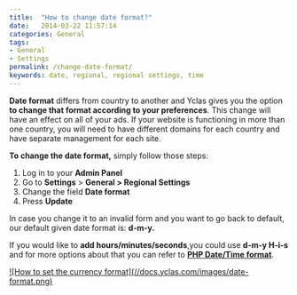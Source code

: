 ```yaml
---
title:  "How to change date format?"
date:   2014-03-22 11:57:14
categories: General
tags: 
- General
- Settings
permalink: /change-date-format/
keywords: date, regional, regional settings, time
---
```

**Date format** differs from country to another and Yclas gives you the option **to change that format according to your preferences**. This change will have an effect on all of your ads. If your website is functioning in more than one country, you will need to have different domains for each country and have separate management for each site.

**To change the date format,** simply follow those steps: 

1. Log in to your **Admin Panel** 
2. Go to **Settings** > **General > Regional Settings** 
3. Change the field **Date format** 
4. Press **Update** 

In case you change it to an invalid form and you want to go back to default, our default given date format is: **d-m-y.**

If you would like to **add hours/minutes/seconds**,you could use **d-m-y H-i-s** and for more options about that you can refer to **[PHP Date/Time format](http://php.net/manual/en/function.date.php)**.

<a href="//docs.yclas.com/images/date-format.png" class="thumbnail gallery-item" data-gallery>
![How to set the currency format](//docs.yclas.com/images/date-format.png)
</a>

